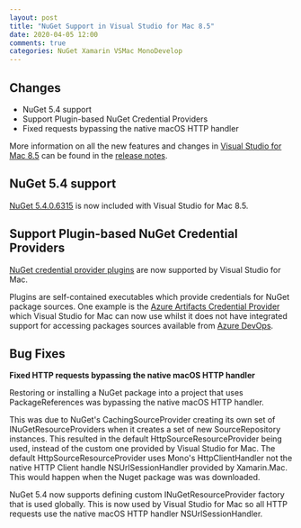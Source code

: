 ```yaml
---
layout: post
title: "NuGet Support in Visual Studio for Mac 8.5"
date: 2020-04-05 12:00
comments: true
categories: NuGet Xamarin VSMac MonoDevelop
---
```


## Changes

   * NuGet 5.4 support
   * Support Plugin-based NuGet Credential Providers
   * Fixed requests bypassing the native macOS HTTP handler
 
More information on all the new features and changes in [Visual Studio for Mac 8.5](https://www.visualstudio.com/vs/visual-studio-mac/)
can be found in the [release notes](https://docs.microsoft.com/en-us/visualstudio/releasenotes/vs2019-mac-relnotes).

## NuGet 5.4 support
    
[NuGet 5.4.0.6315](https://docs.microsoft.com/en-us/nuget/release-notes/nuget-5.4) is now
included with Visual Studio for Mac 8.5.

## Support Plugin-based NuGet Credential Providers

[NuGet credential provider plugins](https://docs.microsoft.com/en-us/nuget/reference/extensibility/nuget-cross-platform-plugins)
are now supported by Visual Studio for Mac.

Plugins are self-contained executables which provide
credentials for NuGet package sources. One example is the
[Azure Artifacts Credential Provider](https://github.com/microsoft/artifacts-credprovider) which
Visual Studio for Mac can now use whilst it does not have integrated support for
accessing packages sources available from
[Azure DevOps](https://docs.microsoft.com/en-us/azure/devops/artifacts/get-started-nuget).

## Bug Fixes

**Fixed HTTP requests bypassing the native macOS HTTP handler**

Restoring or installing a NuGet package into a project that uses
PackageReferences was bypassing the native macOS HTTP handler.

This was due
to NuGet's CachingSourceProvider creating its own set of
INuGetResourceProviders when it creates a set of new SourceRepository
instances. This resulted in the default HttpSourceResourceProvider
being used, instead of the custom one provided by Visual Studio for Mac.
The default HttpSourceResourceProvider uses Mono's HttpClientHandler not
the native HTTP Client handle NSUrlSessionHandler provided by 
Xamarin.Mac. This would happen
when the Nuget package was was downloaded.

NuGet 5.4 now supports defining custom INuGetResourceProvider factory that is used
globally. This is now used by Visual Studio for Mac so all HTTP requests
use the native macOS HTTP handler NSUrlSessionHandler.
